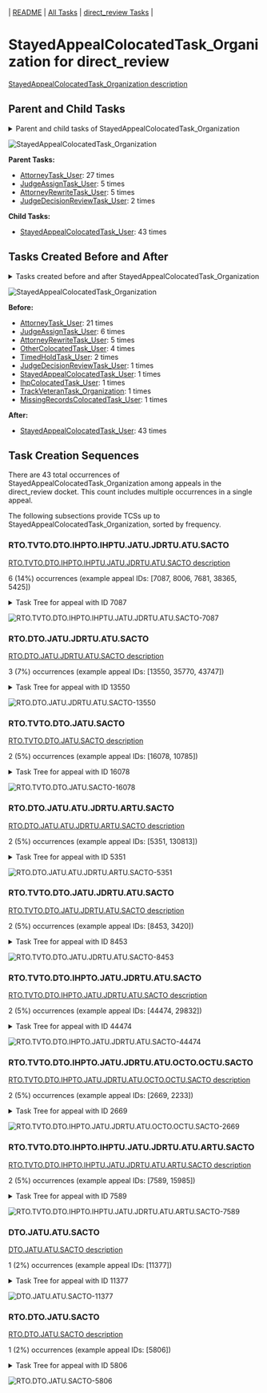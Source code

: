 <!-- DO NOT EDIT THIS FILE.  This file is autogenerated. -->
| [README](../README.md) | [All Tasks](../alltasks.md) | [direct_review Tasks](tasklist.md) |

# StayedAppealColocatedTask_Organization for direct_review

[StayedAppealColocatedTask_Organization description](../descr/StayedAppealColocatedTask_Organization.md)

## Parent and Child Tasks

<details><summary markdown='span'>Parent and child tasks of StayedAppealColocatedTask_Organization
</summary>

```
digraph G {
rankdir=LR;
node [shape=box]
"StayedAppealColocatedTask_Organization" -> "StayedAppealColocatedTask_User" [label=43]
"AttorneyTask_User" -> "StayedAppealColocatedTask_Organization" [label=27]
"JudgeAssignTask_User" -> "StayedAppealColocatedTask_Organization" [label=5]
"AttorneyRewriteTask_User" -> "StayedAppealColocatedTask_Organization" [label=5]
"JudgeDecisionReviewTask_User" -> "StayedAppealColocatedTask_Organization" [label=2]
}
```
</details>

![StayedAppealColocatedTask_Organization](dot/StayedAppealColocatedTask_Organization-parentchild.dot.png)

**Parent Tasks:**

   * [AttorneyTask_User](AttorneyTask_User.md): 27 times
   * [JudgeAssignTask_User](JudgeAssignTask_User.md): 5 times
   * [AttorneyRewriteTask_User](AttorneyRewriteTask_User.md): 5 times
   * [JudgeDecisionReviewTask_User](JudgeDecisionReviewTask_User.md): 2 times

**Child Tasks:**

   * [StayedAppealColocatedTask_User](StayedAppealColocatedTask_User.md): 43 times

## Tasks Created Before and After

<details><summary markdown='span'>Tasks created before and after StayedAppealColocatedTask_Organization</summary>

```
digraph G {
rankdir=LR;

"StayedAppealColocatedTask_Organization" -> "StayedAppealColocatedTask_User" [label=43]
"AttorneyTask_User" -> "StayedAppealColocatedTask_Organization" [label=21]
"JudgeAssignTask_User" -> "StayedAppealColocatedTask_Organization" [label=6]
"AttorneyRewriteTask_User" -> "StayedAppealColocatedTask_Organization" [label=5]
"OtherColocatedTask_User" -> "StayedAppealColocatedTask_Organization" [label=4]
"TimedHoldTask_User" -> "StayedAppealColocatedTask_Organization" [label=2]
"TrackVeteranTask_Organization" -> "StayedAppealColocatedTask_Organization" [label=1]
"StayedAppealColocatedTask_User" -> "StayedAppealColocatedTask_Organization" [label=1]
"MissingRecordsColocatedTask_User" -> "StayedAppealColocatedTask_Organization" [label=1]
"JudgeDecisionReviewTask_User" -> "StayedAppealColocatedTask_Organization" [label=1]
"IhpColocatedTask_User" -> "StayedAppealColocatedTask_Organization" [label=1]
}
```
</details>

![StayedAppealColocatedTask_Organization](dot/StayedAppealColocatedTask_Organization.dot.png)

**Before:**

   * [AttorneyTask_User](AttorneyTask_User.md): 21 times
   * [JudgeAssignTask_User](JudgeAssignTask_User.md): 6 times
   * [AttorneyRewriteTask_User](AttorneyRewriteTask_User.md): 5 times
   * [OtherColocatedTask_User](OtherColocatedTask_User.md): 4 times
   * [TimedHoldTask_User](TimedHoldTask_User.md): 2 times
   * [JudgeDecisionReviewTask_User](JudgeDecisionReviewTask_User.md): 1 times
   * [StayedAppealColocatedTask_User](StayedAppealColocatedTask_User.md): 1 times
   * [IhpColocatedTask_User](IhpColocatedTask_User.md): 1 times
   * [TrackVeteranTask_Organization](TrackVeteranTask_Organization.md): 1 times
   * [MissingRecordsColocatedTask_User](MissingRecordsColocatedTask_User.md): 1 times

**After:**

   * [StayedAppealColocatedTask_User](StayedAppealColocatedTask_User.md): 43 times

## Task Creation Sequences

There are 43 total occurrences of StayedAppealColocatedTask_Organization among appeals in the direct_review docket.  This count includes multiple occurrences in a single appeal.

The following subsections provide TCSs up to StayedAppealColocatedTask_Organization, sorted by frequency.

### RTO.TVTO.DTO.IHPTO.IHPTU.JATU.JDRTU.ATU.SACTO

[RTO.TVTO.DTO.IHPTO.IHPTU.JATU.JDRTU.ATU.SACTO description](../descr/RTO.TVTO.DTO.IHPTO.IHPTU.JATU.JDRTU.ATU.SACTO.md)

6 (14%) occurrences (example appeal IDs: [7087, 8006, 7681, 38365, 5425])

<details><summary markdown='span'>Task Tree for appeal with ID 7087</summary>

```
@startuml
skinparam {
  ObjectBorderColor #555
  ObjectBorderThickness 0
  ObjectFontStyle bold
  ObjectFontSize 14
  ObjectAttributeFontColor #333
  ObjectAttributeFontSize 12
}
  object 0.RootTask #8dd3c7 {
Organization
}
  object 1.TrackVeteranTask #bebada {
Organization
}
  object 2.DistributionTask #ffffb3 {
Organization
}
  object 3.InformalHearingPresentationTask #fdb462 {
Organization
}
  object 4.InformalHearingPresentationTask #fdb462 {
User
}
  object 5.JudgeAssignTask #ccebc5 {
User
}
  object 6.JudgeDecisionReviewTask #d9d9d9 {
User
}
  object 7.AttorneyTask #bc80bd {
User
}
  object 8.StayedAppealColocatedTask #d9d9d9 {
Organization  <back:white>    </back>
}
  object 9.StayedAppealColocatedTask #d9d9d9 {
User
}
  object 10.TimedHoldTask #fccde5 {
User
}
  object 11.TimedHoldTask #fccde5 {
User
}
  object 12.BvaDispatchTask #b3de69 {
Organization
}
  object 13.BvaDispatchTask #b3de69 {
User
}
0.RootTask -- 1.TrackVeteranTask
0.RootTask -- 2.DistributionTask
2.DistributionTask -- 3.InformalHearingPresentationTask
3.InformalHearingPresentationTask -- 4.InformalHearingPresentationTask
0.RootTask -- 5.JudgeAssignTask
0.RootTask -- 6.JudgeDecisionReviewTask
6.JudgeDecisionReviewTask -- 7.AttorneyTask
7.AttorneyTask -- 8.StayedAppealColocatedTask
8.StayedAppealColocatedTask -- 9.StayedAppealColocatedTask
9.StayedAppealColocatedTask -- 10.TimedHoldTask
9.StayedAppealColocatedTask -- 11.TimedHoldTask
0.RootTask -- 12.BvaDispatchTask
12.BvaDispatchTask -- 13.BvaDispatchTask
@enduml
```
</details>

![RTO.TVTO.DTO.IHPTO.IHPTU.JATU.JDRTU.ATU.SACTO-7087](uml/RTO.TVTO.DTO.IHPTO.IHPTU.JATU.JDRTU.ATU.SACTO-7087.png)

### RTO.DTO.JATU.JDRTU.ATU.SACTO

[RTO.DTO.JATU.JDRTU.ATU.SACTO description](../descr/RTO.DTO.JATU.JDRTU.ATU.SACTO.md)

3 (7%) occurrences (example appeal IDs: [13550, 35770, 43747])

<details><summary markdown='span'>Task Tree for appeal with ID 13550</summary>

```
@startuml
skinparam {
  ObjectBorderColor #555
  ObjectBorderThickness 0
  ObjectFontStyle bold
  ObjectFontSize 14
  ObjectAttributeFontColor #333
  ObjectAttributeFontSize 12
}
  object 0.RootTask #8dd3c7 {
Organization
}
  object 1.TrackVeteranTask #bebada {
Organization
}
  object 2.DistributionTask #ffffb3 {
Organization
}
  object 3.JudgeAssignTask #ccebc5 {
User
}
  object 4.JudgeDecisionReviewTask #d9d9d9 {
User
}
  object 5.AttorneyTask #bc80bd {
User
}
  object 6.StayedAppealColocatedTask #d9d9d9 {
Organization  <back:white>    </back>
}
  object 7.StayedAppealColocatedTask #d9d9d9 {
User
}
  object 8.StayedAppealColocatedTask #d9d9d9 {
User
}
  object 9.TimedHoldTask #fccde5 {
User
}
  object 10.TrackVeteranTask #bebada {
Organization
}
  object 11.BvaDispatchTask #b3de69 {
Organization
}
  object 12.BvaDispatchTask #b3de69 {
User
}
  object 13.BvaDispatchTask #b3de69 {
User
}
0.RootTask -- 1.TrackVeteranTask
0.RootTask -- 2.DistributionTask
0.RootTask -- 3.JudgeAssignTask
0.RootTask -- 4.JudgeDecisionReviewTask
4.JudgeDecisionReviewTask -- 5.AttorneyTask
5.AttorneyTask -- 6.StayedAppealColocatedTask
6.StayedAppealColocatedTask -- 7.StayedAppealColocatedTask
6.StayedAppealColocatedTask -- 8.StayedAppealColocatedTask
8.StayedAppealColocatedTask -- 9.TimedHoldTask
0.RootTask -- 10.TrackVeteranTask
0.RootTask -- 11.BvaDispatchTask
11.BvaDispatchTask -- 12.BvaDispatchTask
11.BvaDispatchTask -- 13.BvaDispatchTask
@enduml
```
</details>

![RTO.DTO.JATU.JDRTU.ATU.SACTO-13550](uml/RTO.DTO.JATU.JDRTU.ATU.SACTO-13550.png)

### RTO.TVTO.DTO.JATU.SACTO

[RTO.TVTO.DTO.JATU.SACTO description](../descr/RTO.TVTO.DTO.JATU.SACTO.md)

2 (5%) occurrences (example appeal IDs: [16078, 10785])

<details><summary markdown='span'>Task Tree for appeal with ID 16078</summary>

```
@startuml
skinparam {
  ObjectBorderColor #555
  ObjectBorderThickness 0
  ObjectFontStyle bold
  ObjectFontSize 14
  ObjectAttributeFontColor #333
  ObjectAttributeFontSize 12
}
  object 0.RootTask #8dd3c7 {
Organization
}
  object 1.TrackVeteranTask #bebada {
Organization
}
  object 2.DistributionTask #ffffb3 {
Organization
}
  object 3.JudgeAssignTask #ccebc5 {
User
}
  object 4.StayedAppealColocatedTask #d9d9d9 {
Organization  <back:white>    </back>
}
  object 5.StayedAppealColocatedTask #d9d9d9 {
User
}
  object 6.StayedAppealColocatedTask #d9d9d9 {
User
}
  object 7.TimedHoldTask #fccde5 {
User
}
  object 8.JudgeDecisionReviewTask #d9d9d9 {
User
}
  object 9.AttorneyTask #bc80bd {
User
}
  object 10.JudgeDecisionReviewTask #d9d9d9 {
User
}
  object 11.JudgeDecisionReviewTask #d9d9d9 {
User
}
  object 12.AttorneyRewriteTask #b3de69 {
User
}
  object 13.QualityReviewTask #fdb462 {
Organization
}
  object 14.QualityReviewTask #fdb462 {
User
}
  object 15.BvaDispatchTask #b3de69 {
Organization
}
  object 16.BvaDispatchTask #b3de69 {
User
}
0.RootTask -- 1.TrackVeteranTask
0.RootTask -- 2.DistributionTask
0.RootTask -- 3.JudgeAssignTask
3.JudgeAssignTask -- 4.StayedAppealColocatedTask
4.StayedAppealColocatedTask -- 5.StayedAppealColocatedTask
4.StayedAppealColocatedTask -- 6.StayedAppealColocatedTask
6.StayedAppealColocatedTask -- 7.TimedHoldTask
0.RootTask -- 8.JudgeDecisionReviewTask
11.JudgeDecisionReviewTask -- 9.AttorneyTask
0.RootTask -- 10.JudgeDecisionReviewTask
0.RootTask -- 11.JudgeDecisionReviewTask
11.JudgeDecisionReviewTask -- 12.AttorneyRewriteTask
0.RootTask -- 13.QualityReviewTask
13.QualityReviewTask -- 14.QualityReviewTask
0.RootTask -- 15.BvaDispatchTask
15.BvaDispatchTask -- 16.BvaDispatchTask
@enduml
```
</details>

![RTO.TVTO.DTO.JATU.SACTO-16078](uml/RTO.TVTO.DTO.JATU.SACTO-16078.png)

### RTO.DTO.JATU.ATU.JDRTU.ARTU.SACTO

[RTO.DTO.JATU.ATU.JDRTU.ARTU.SACTO description](../descr/RTO.DTO.JATU.ATU.JDRTU.ARTU.SACTO.md)

2 (5%) occurrences (example appeal IDs: [5351, 130813])

<details><summary markdown='span'>Task Tree for appeal with ID 5351</summary>

```
@startuml
skinparam {
  ObjectBorderColor #555
  ObjectBorderThickness 0
  ObjectFontStyle bold
  ObjectFontSize 14
  ObjectAttributeFontColor #333
  ObjectAttributeFontSize 12
}
  object 0.RootTask #8dd3c7 {
Organization
}
  object 1.DistributionTask #ffffb3 {
Organization
}
  object 2.JudgeAssignTask #ccebc5 {
User
}
  object 3.JudgeDecisionReviewTask #d9d9d9 {
User
}
  object 4.AttorneyTask #bc80bd {
User
}
  object 5.JudgeDecisionReviewTask #d9d9d9 {
User
}
  object 6.AttorneyRewriteTask #b3de69 {
User
}
  object 7.StayedAppealColocatedTask #d9d9d9 {
Organization  <back:white>    </back>
}
  object 8.StayedAppealColocatedTask #d9d9d9 {
User
}
  object 9.TimedHoldTask #fccde5 {
User
}
  object 10.BvaDispatchTask #b3de69 {
Organization
}
  object 11.BvaDispatchTask #b3de69 {
User
}
  object 12.BvaDispatchTask #b3de69 {
User
}
0.RootTask -- 1.DistributionTask
0.RootTask -- 2.JudgeAssignTask
0.RootTask -- 3.JudgeDecisionReviewTask
5.JudgeDecisionReviewTask -- 4.AttorneyTask
0.RootTask -- 5.JudgeDecisionReviewTask
5.JudgeDecisionReviewTask -- 6.AttorneyRewriteTask
6.AttorneyRewriteTask -- 7.StayedAppealColocatedTask
7.StayedAppealColocatedTask -- 8.StayedAppealColocatedTask
8.StayedAppealColocatedTask -- 9.TimedHoldTask
0.RootTask -- 10.BvaDispatchTask
10.BvaDispatchTask -- 11.BvaDispatchTask
10.BvaDispatchTask -- 12.BvaDispatchTask
@enduml
```
</details>

![RTO.DTO.JATU.ATU.JDRTU.ARTU.SACTO-5351](uml/RTO.DTO.JATU.ATU.JDRTU.ARTU.SACTO-5351.png)

### RTO.TVTO.DTO.JATU.JDRTU.ATU.SACTO

[RTO.TVTO.DTO.JATU.JDRTU.ATU.SACTO description](../descr/RTO.TVTO.DTO.JATU.JDRTU.ATU.SACTO.md)

2 (5%) occurrences (example appeal IDs: [8453, 3420])

<details><summary markdown='span'>Task Tree for appeal with ID 8453</summary>

```
@startuml
skinparam {
  ObjectBorderColor #555
  ObjectBorderThickness 0
  ObjectFontStyle bold
  ObjectFontSize 14
  ObjectAttributeFontColor #333
  ObjectAttributeFontSize 12
}
  object 0.RootTask #8dd3c7 {
Organization
}
  object 1.TrackVeteranTask #bebada {
Organization
}
  object 2.DistributionTask #ffffb3 {
Organization
}
  object 3.InformalHearingPresentationTask #fdb462 {
Organization
}
  object 4.JudgeAssignTask #ccebc5 {
User
}
  object 5.JudgeDecisionReviewTask #d9d9d9 {
User
}
  object 6.AttorneyTask #bc80bd {
User
}
  object 7.StayedAppealColocatedTask #d9d9d9 {
Organization  <back:white>    </back>
}
  object 8.StayedAppealColocatedTask #d9d9d9 {
User
}
  object 9.TimedHoldTask #fccde5 {
User
}
  object 10.BvaDispatchTask #b3de69 {
Organization
}
  object 11.BvaDispatchTask #b3de69 {
User
}
0.RootTask -- 1.TrackVeteranTask
0.RootTask -- 2.DistributionTask
2.DistributionTask -- 3.InformalHearingPresentationTask
0.RootTask -- 4.JudgeAssignTask
0.RootTask -- 5.JudgeDecisionReviewTask
5.JudgeDecisionReviewTask -- 6.AttorneyTask
6.AttorneyTask -- 7.StayedAppealColocatedTask
7.StayedAppealColocatedTask -- 8.StayedAppealColocatedTask
8.StayedAppealColocatedTask -- 9.TimedHoldTask
0.RootTask -- 10.BvaDispatchTask
10.BvaDispatchTask -- 11.BvaDispatchTask
@enduml
```
</details>

![RTO.TVTO.DTO.JATU.JDRTU.ATU.SACTO-8453](uml/RTO.TVTO.DTO.JATU.JDRTU.ATU.SACTO-8453.png)

### RTO.TVTO.DTO.IHPTO.JATU.JDRTU.ATU.SACTO

[RTO.TVTO.DTO.IHPTO.JATU.JDRTU.ATU.SACTO description](../descr/RTO.TVTO.DTO.IHPTO.JATU.JDRTU.ATU.SACTO.md)

2 (5%) occurrences (example appeal IDs: [44474, 29832])

<details><summary markdown='span'>Task Tree for appeal with ID 44474</summary>

```
@startuml
skinparam {
  ObjectBorderColor #555
  ObjectBorderThickness 0
  ObjectFontStyle bold
  ObjectFontSize 14
  ObjectAttributeFontColor #333
  ObjectAttributeFontSize 12
}
  object 0.RootTask #8dd3c7 {
Organization
}
  object 1.TrackVeteranTask #bebada {
Organization
}
  object 2.DistributionTask #ffffb3 {
Organization
}
  object 3.InformalHearingPresentationTask #fdb462 {
Organization
}
  object 4.JudgeAssignTask #ccebc5 {
User
}
  object 5.JudgeDecisionReviewTask #d9d9d9 {
User
}
  object 6.AttorneyTask #bc80bd {
User
}
  object 7.StayedAppealColocatedTask #d9d9d9 {
Organization  <back:white>    </back>
}
  object 8.StayedAppealColocatedTask #d9d9d9 {
User
}
  object 9.BvaDispatchTask #b3de69 {
Organization
}
  object 10.BvaDispatchTask #b3de69 {
User
}
0.RootTask -- 1.TrackVeteranTask
0.RootTask -- 2.DistributionTask
2.DistributionTask -- 3.InformalHearingPresentationTask
0.RootTask -- 4.JudgeAssignTask
0.RootTask -- 5.JudgeDecisionReviewTask
5.JudgeDecisionReviewTask -- 6.AttorneyTask
6.AttorneyTask -- 7.StayedAppealColocatedTask
7.StayedAppealColocatedTask -- 8.StayedAppealColocatedTask
0.RootTask -- 9.BvaDispatchTask
9.BvaDispatchTask -- 10.BvaDispatchTask
@enduml
```
</details>

![RTO.TVTO.DTO.IHPTO.JATU.JDRTU.ATU.SACTO-44474](uml/RTO.TVTO.DTO.IHPTO.JATU.JDRTU.ATU.SACTO-44474.png)

### RTO.TVTO.DTO.IHPTO.JATU.JDRTU.ATU.OCTO.OCTU.SACTO

[RTO.TVTO.DTO.IHPTO.JATU.JDRTU.ATU.OCTO.OCTU.SACTO description](../descr/RTO.TVTO.DTO.IHPTO.JATU.JDRTU.ATU.OCTO.OCTU.SACTO.md)

2 (5%) occurrences (example appeal IDs: [2669, 2233])

<details><summary markdown='span'>Task Tree for appeal with ID 2669</summary>

```
@startuml
skinparam {
  ObjectBorderColor #555
  ObjectBorderThickness 0
  ObjectFontStyle bold
  ObjectFontSize 14
  ObjectAttributeFontColor #333
  ObjectAttributeFontSize 12
}
  object 0.RootTask #8dd3c7 {
Organization
}
  object 1.TrackVeteranTask #bebada {
Organization
}
  object 2.DistributionTask #ffffb3 {
Organization
}
  object 3.InformalHearingPresentationTask #fdb462 {
Organization
}
  object 4.JudgeAssignTask #ccebc5 {
User
}
  object 5.JudgeDecisionReviewTask #d9d9d9 {
User
}
  object 6.AttorneyTask #bc80bd {
User
}
  object 7.OtherColocatedTask #80b1d3 {
Organization
}
  object 8.OtherColocatedTask #80b1d3 {
User
}
  object 9.StayedAppealColocatedTask #d9d9d9 {
Organization  <back:white>    </back>
}
  object 10.StayedAppealColocatedTask #d9d9d9 {
User
}
  object 11.StayedAppealColocatedTask #d9d9d9 {
User
}
  object 12.StayedAppealColocatedTask #d9d9d9 {
User
}
  object 13.TimedHoldTask #fccde5 {
User
}
  object 14.BvaDispatchTask #b3de69 {
Organization
}
  object 15.BvaDispatchTask #b3de69 {
User
}
0.RootTask -- 1.TrackVeteranTask
0.RootTask -- 2.DistributionTask
2.DistributionTask -- 3.InformalHearingPresentationTask
0.RootTask -- 4.JudgeAssignTask
0.RootTask -- 5.JudgeDecisionReviewTask
5.JudgeDecisionReviewTask -- 6.AttorneyTask
6.AttorneyTask -- 7.OtherColocatedTask
7.OtherColocatedTask -- 8.OtherColocatedTask
6.AttorneyTask -- 9.StayedAppealColocatedTask
9.StayedAppealColocatedTask -- 10.StayedAppealColocatedTask
9.StayedAppealColocatedTask -- 11.StayedAppealColocatedTask
9.StayedAppealColocatedTask -- 12.StayedAppealColocatedTask
12.StayedAppealColocatedTask -- 13.TimedHoldTask
0.RootTask -- 14.BvaDispatchTask
14.BvaDispatchTask -- 15.BvaDispatchTask
@enduml
```
</details>

![RTO.TVTO.DTO.IHPTO.JATU.JDRTU.ATU.OCTO.OCTU.SACTO-2669](uml/RTO.TVTO.DTO.IHPTO.JATU.JDRTU.ATU.OCTO.OCTU.SACTO-2669.png)

### RTO.TVTO.DTO.IHPTO.IHPTU.JATU.JDRTU.ATU.ARTU.SACTO

[RTO.TVTO.DTO.IHPTO.IHPTU.JATU.JDRTU.ATU.ARTU.SACTO description](../descr/RTO.TVTO.DTO.IHPTO.IHPTU.JATU.JDRTU.ATU.ARTU.SACTO.md)

2 (5%) occurrences (example appeal IDs: [7589, 15985])

<details><summary markdown='span'>Task Tree for appeal with ID 7589</summary>

```
@startuml
skinparam {
  ObjectBorderColor #555
  ObjectBorderThickness 0
  ObjectFontStyle bold
  ObjectFontSize 14
  ObjectAttributeFontColor #333
  ObjectAttributeFontSize 12
}
  object 0.RootTask #8dd3c7 {
Organization
}
  object 1.TrackVeteranTask #bebada {
Organization
}
  object 2.DistributionTask #ffffb3 {
Organization
}
  object 3.InformalHearingPresentationTask #fdb462 {
Organization
}
  object 4.InformalHearingPresentationTask #fdb462 {
User
}
  object 5.InformalHearingPresentationTask #fdb462 {
User
}
  object 6.JudgeAssignTask #ccebc5 {
User
}
  object 7.JudgeDecisionReviewTask #d9d9d9 {
User
}
  object 8.AttorneyTask #bc80bd {
User
}
  object 9.AttorneyRewriteTask #b3de69 {
User
}
  object 10.StayedAppealColocatedTask #d9d9d9 {
Organization  <back:white>    </back>
}
  object 11.StayedAppealColocatedTask #d9d9d9 {
User
}
  object 12.TimedHoldTask #fccde5 {
User
}
  object 13.BvaDispatchTask #b3de69 {
Organization
}
  object 14.BvaDispatchTask #b3de69 {
User
}
0.RootTask -- 1.TrackVeteranTask
0.RootTask -- 2.DistributionTask
2.DistributionTask -- 3.InformalHearingPresentationTask
3.InformalHearingPresentationTask -- 4.InformalHearingPresentationTask
3.InformalHearingPresentationTask -- 5.InformalHearingPresentationTask
0.RootTask -- 6.JudgeAssignTask
0.RootTask -- 7.JudgeDecisionReviewTask
7.JudgeDecisionReviewTask -- 8.AttorneyTask
7.JudgeDecisionReviewTask -- 9.AttorneyRewriteTask
9.AttorneyRewriteTask -- 10.StayedAppealColocatedTask
10.StayedAppealColocatedTask -- 11.StayedAppealColocatedTask
11.StayedAppealColocatedTask -- 12.TimedHoldTask
0.RootTask -- 13.BvaDispatchTask
13.BvaDispatchTask -- 14.BvaDispatchTask
@enduml
```
</details>

![RTO.TVTO.DTO.IHPTO.IHPTU.JATU.JDRTU.ATU.ARTU.SACTO-7589](uml/RTO.TVTO.DTO.IHPTO.IHPTU.JATU.JDRTU.ATU.ARTU.SACTO-7589.png)

### DTO.JATU.ATU.SACTO

[DTO.JATU.ATU.SACTO description](../descr/DTO.JATU.ATU.SACTO.md)

1 (2%) occurrences (example appeal IDs: [11377])

<details><summary markdown='span'>Task Tree for appeal with ID 11377</summary>

```
@startuml
skinparam {
  ObjectBorderColor #555
  ObjectBorderThickness 0
  ObjectFontStyle bold
  ObjectFontSize 14
  ObjectAttributeFontColor #333
  ObjectAttributeFontSize 12
}
  object 0.RootTask #8dd3c7 {
Organization
}
  object 1.TrackVeteranTask #bebada {
Organization
}
  object 2.DistributionTask #ffffb3 {
Organization
}
  object 3.JudgeAssignTask #ccebc5 {
User
}
  object 4.JudgeAssignTask #ccebc5 {
User
}
  object 5.JudgeDecisionReviewTask #d9d9d9 {
User
}
  object 6.AttorneyTask #bc80bd {
User
}
  object 7.StayedAppealColocatedTask #d9d9d9 {
Organization  <back:white>    </back>
}
  object 8.StayedAppealColocatedTask #d9d9d9 {
User
}
  object 9.TimedHoldTask #fccde5 {
User
}
  object 10.TimedHoldTask #fccde5 {
User
}
  object 11.AttorneyRewriteTask #b3de69 {
User
}
0.RootTask -- 1.TrackVeteranTask
0.RootTask -- 2.DistributionTask
0.RootTask -- 3.JudgeAssignTask
0.RootTask -- 4.JudgeAssignTask
0.RootTask -- 5.JudgeDecisionReviewTask
5.JudgeDecisionReviewTask -- 6.AttorneyTask
6.AttorneyTask -- 7.StayedAppealColocatedTask
7.StayedAppealColocatedTask -- 8.StayedAppealColocatedTask
8.StayedAppealColocatedTask -- 9.TimedHoldTask
8.StayedAppealColocatedTask -- 10.TimedHoldTask
5.JudgeDecisionReviewTask -- 11.AttorneyRewriteTask
@enduml
```
</details>

![DTO.JATU.ATU.SACTO-11377](uml/DTO.JATU.ATU.SACTO-11377.png)

### RTO.DTO.JATU.SACTO

[RTO.DTO.JATU.SACTO description](../descr/RTO.DTO.JATU.SACTO.md)

1 (2%) occurrences (example appeal IDs: [5806])

<details><summary markdown='span'>Task Tree for appeal with ID 5806</summary>

```
@startuml
skinparam {
  ObjectBorderColor #555
  ObjectBorderThickness 0
  ObjectFontStyle bold
  ObjectFontSize 14
  ObjectAttributeFontColor #333
  ObjectAttributeFontSize 12
}
  object 0.RootTask #8dd3c7 {
Organization
}
  object 1.DistributionTask #ffffb3 {
Organization
}
  object 2.JudgeAssignTask #ccebc5 {
User
}
  object 3.StayedAppealColocatedTask #d9d9d9 {
Organization  <back:white>    </back>
}
  object 4.StayedAppealColocatedTask #d9d9d9 {
User
}
  object 5.TimedHoldTask #fccde5 {
User
}
  object 6.JudgeDecisionReviewTask #d9d9d9 {
User
}
  object 7.AttorneyTask #bc80bd {
User
}
  object 8.BvaDispatchTask #b3de69 {
Organization
}
  object 9.BvaDispatchTask #b3de69 {
User
}
0.RootTask -- 1.DistributionTask
0.RootTask -- 2.JudgeAssignTask
2.JudgeAssignTask -- 3.StayedAppealColocatedTask
3.StayedAppealColocatedTask -- 4.StayedAppealColocatedTask
4.StayedAppealColocatedTask -- 5.TimedHoldTask
0.RootTask -- 6.JudgeDecisionReviewTask
6.JudgeDecisionReviewTask -- 7.AttorneyTask
0.RootTask -- 8.BvaDispatchTask
8.BvaDispatchTask -- 9.BvaDispatchTask
@enduml
```
</details>

![RTO.DTO.JATU.SACTO-5806](uml/RTO.DTO.JATU.SACTO-5806.png)

